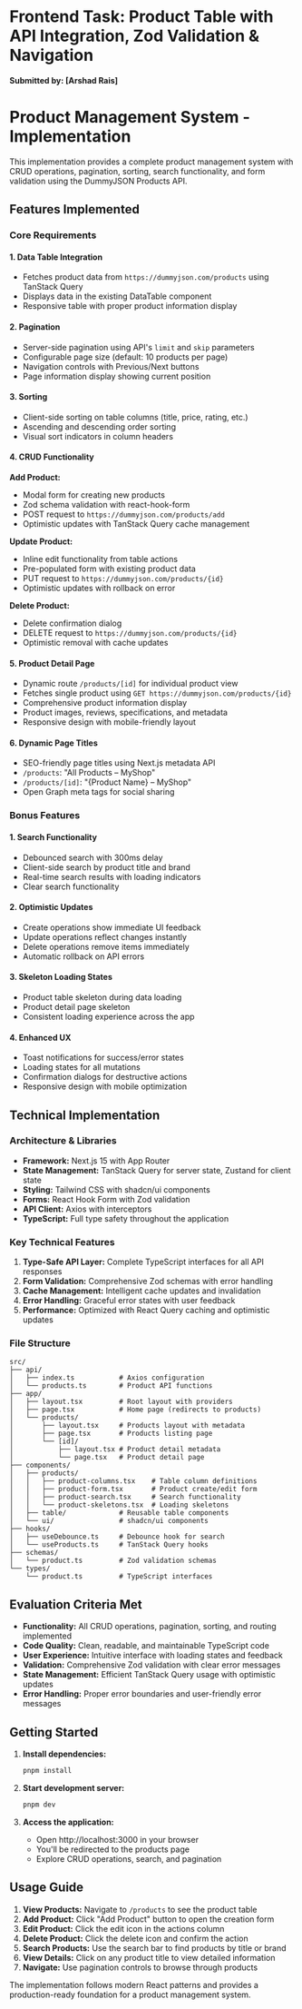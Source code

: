 # Frontend Task: Product Table with API Integration, Zod Validation & Navigation

**Submitted by: [Arshad Rais]**

# Product Management System - Implementation

This implementation provides a complete product management system with CRUD operations, pagination, sorting, search functionality, and form validation using the DummyJSON Products API.

## Features Implemented

### Core Requirements

#### 1. Data Table Integration
- Fetches product data from `https://dummyjson.com/products` using TanStack Query
- Displays data in the existing DataTable component
- Responsive table with proper product information display

#### 2. Pagination
- Server-side pagination using API's `limit` and `skip` parameters
- Configurable page size (default: 10 products per page)
- Navigation controls with Previous/Next buttons
- Page information display showing current position

#### 3. Sorting
- Client-side sorting on table columns (title, price, rating, etc.)
- Ascending and descending order sorting
- Visual sort indicators in column headers

#### 4. CRUD Functionality

**Add Product:**
- Modal form for creating new products
- Zod schema validation with react-hook-form
- POST request to `https://dummyjson.com/products/add`
- Optimistic updates with TanStack Query cache management

**Update Product:**
- Inline edit functionality from table actions
- Pre-populated form with existing product data
- PUT request to `https://dummyjson.com/products/{id}`
- Optimistic updates with rollback on error

**Delete Product:**
- Delete confirmation dialog
- DELETE request to `https://dummyjson.com/products/{id}`
- Optimistic removal with cache updates

#### 5. Product Detail Page
- Dynamic route `/products/[id]` for individual product view
- Fetches single product using `GET https://dummyjson.com/products/{id}`
- Comprehensive product information display
- Product images, reviews, specifications, and metadata
- Responsive design with mobile-friendly layout

#### 6. Dynamic Page Titles
-  SEO-friendly page titles using Next.js metadata API
-  `/products`: "All Products – MyShop"
-  `/products/[id]`: "{Product Name} – MyShop"
-  Open Graph meta tags for social sharing

### Bonus Features

#### 1. Search Functionality
- Debounced search with 300ms delay
- Client-side search by product title and brand
- Real-time search results with loading indicators
- Clear search functionality

#### 2. Optimistic Updates
- Create operations show immediate UI feedback
- Update operations reflect changes instantly
- Delete operations remove items immediately
- Automatic rollback on API errors

#### 3. Skeleton Loading States
- Product table skeleton during data loading
- Product detail page skeleton
- Consistent loading experience across the app

#### 4. Enhanced UX
- Toast notifications for success/error states
- Loading states for all mutations
- Confirmation dialogs for destructive actions
- Responsive design with mobile optimization

## Technical Implementation

### Architecture & Libraries
- **Framework:** Next.js 15 with App Router
- **State Management:** TanStack Query for server state, Zustand for client state
- **Styling:** Tailwind CSS with shadcn/ui components
- **Forms:** React Hook Form with Zod validation
- **API Client:** Axios with interceptors
- **TypeScript:** Full type safety throughout the application

### Key Technical Features
1. **Type-Safe API Layer:** Complete TypeScript interfaces for all API responses
2. **Form Validation:** Comprehensive Zod schemas with error handling
3. **Cache Management:** Intelligent cache updates and invalidation
4. **Error Handling:** Graceful error states with user feedback
5. **Performance:** Optimized with React Query caching and optimistic updates

### File Structure
```
src/
├── api/
│   ├── index.ts           # Axios configuration
│   └── products.ts        # Product API functions
├── app/
│   ├── layout.tsx         # Root layout with providers
│   ├── page.tsx           # Home page (redirects to products)
│   └── products/
│       ├── layout.tsx     # Products layout with metadata
│       ├── page.tsx       # Products listing page
│       └── [id]/
│           ├── layout.tsx # Product detail metadata
│           └── page.tsx   # Product detail page
├── components/
│   ├── products/
│   │   ├── product-columns.tsx    # Table column definitions
│   │   ├── product-form.tsx       # Product create/edit form
│   │   ├── product-search.tsx     # Search functionality
│   │   └── product-skeletons.tsx  # Loading skeletons
│   ├── table/             # Reusable table components
│   └── ui/                # shadcn/ui components
├── hooks/
│   ├── useDebounce.ts     # Debounce hook for search
│   └── useProducts.ts     # TanStack Query hooks
├── schemas/
│   └── product.ts         # Zod validation schemas
└── types/
    └── product.ts         # TypeScript interfaces
```

## Evaluation Criteria Met

- **Functionality:** All CRUD operations, pagination, sorting, and routing implemented
- **Code Quality:** Clean, readable, and maintainable TypeScript code
- **User Experience:** Intuitive interface with loading states and feedback
- **Validation:** Comprehensive Zod validation with clear error messages
- **State Management:** Efficient TanStack Query usage with optimistic updates
- **Error Handling:** Proper error boundaries and user-friendly error messages

## Getting Started

1. **Install dependencies:**
   ```bash
   pnpm install
   ```

2. **Start development server:**
   ```bash
   pnpm dev
   ```

3. **Access the application:**
   - Open http://localhost:3000 in your browser
   - You'll be redirected to the products page
   - Explore CRUD operations, search, and pagination

## Usage Guide

1. **View Products:** Navigate to `/products` to see the product table
2. **Add Product:** Click "Add Product" button to open the creation form
3. **Edit Product:** Click the edit icon in the actions column
4. **Delete Product:** Click the delete icon and confirm the action
5. **Search Products:** Use the search bar to find products by title or brand
6. **View Details:** Click on any product title to view detailed information
7. **Navigate:** Use pagination controls to browse through products

The implementation follows modern React patterns and provides a production-ready foundation for a product management system.